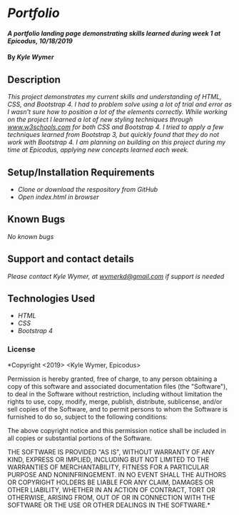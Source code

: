 # _Portfolio_

#### _A portfolio landing page demonstrating skills learned during week 1 at Epicodus, 10/18/2019_

#### By _**Kyle Wymer**_

## Description

_This project demonstrates my current skills and understanding of HTML, CSS, and Bootstrap 4. I had to problem solve using a lot of trial and error as I wasn't sure how to position a lot of the elements correctly. While working on the project I learned a lot of new styling techniques through www.w3schools.com for both CSS and Bootstrap 4. I tried to apply a few techniques learned from Bootstrap 3, but quickly found that they do not work with Bootstrap 4. I am planning on building on this project during my time at Epicodus, applying new concepts learned each week._


## Setup/Installation Requirements

* _Clone or download the respository from GitHub_
* _Open index.html in browser_

## Known Bugs

_No known bugs_

## Support and contact details

_Please contact Kyle Wymer, at wymerkd@gmail.com if support is needed_

## Technologies Used

* _HTML_
* _CSS_
* _Bootstrap 4_

### License

*Copyright <2019> <Kyle Wymer, Epicodus>

Permission is hereby granted, free of charge, to any person obtaining a copy of this software and associated documentation files (the "Software"), to deal in the Software without restriction, including without limitation the rights to use, copy, modify, merge, publish, distribute, sublicense, and/or sell copies of the Software, and to permit persons to whom the Software is furnished to do so, subject to the following conditions:

The above copyright notice and this permission notice shall be included in all copies or substantial portions of the Software.

THE SOFTWARE IS PROVIDED "AS IS", WITHOUT WARRANTY OF ANY KIND, EXPRESS OR IMPLIED, INCLUDING BUT NOT LIMITED TO THE WARRANTIES OF MERCHANTABILITY, FITNESS FOR A PARTICULAR PURPOSE AND NONINFRINGEMENT. IN NO EVENT SHALL THE AUTHORS OR COPYRIGHT HOLDERS BE LIABLE FOR ANY CLAIM, DAMAGES OR OTHER LIABILITY, WHETHER IN AN ACTION OF CONTRACT, TORT OR OTHERWISE, ARISING FROM, OUT OF OR IN CONNECTION WITH THE SOFTWARE OR THE USE OR OTHER DEALINGS IN THE SOFTWARE.*
